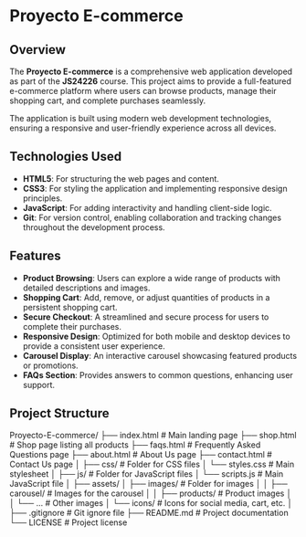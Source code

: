 # Proyecto E-commerce

## Overview

The **Proyecto E-commerce** is a comprehensive web application developed as part of the **JS24226** course. This project aims to provide a full-featured e-commerce platform where users can browse products, manage their shopping cart, and complete purchases seamlessly.

The application is built using modern web development technologies, ensuring a responsive and user-friendly experience across all devices.

## Technologies Used

- **HTML5**: For structuring the web pages and content.
- **CSS3**: For styling the application and implementing responsive design principles.
- **JavaScript**: For adding interactivity and handling client-side logic.
- **Git**: For version control, enabling collaboration and tracking changes throughout the development process.

## Features

- **Product Browsing**: Users can explore a wide range of products with detailed descriptions and images.
- **Shopping Cart**: Add, remove, or adjust quantities of products in a persistent shopping cart.
- **Secure Checkout**: A streamlined and secure process for users to complete their purchases.
- **Responsive Design**: Optimized for both mobile and desktop devices to provide a consistent user experience.
- **Carousel Display**: An interactive carousel showcasing featured products or promotions.
- **FAQs Section**: Provides answers to common questions, enhancing user support.

## Project Structure

Proyecto-E-commerce/ ├── index.html # Main landing page ├── shop.html # Shop page listing all products ├── faqs.html # Frequently Asked Questions page ├── about.html # About Us page ├── contact.html # Contact Us page │ ├── css/ # Folder for CSS files │ └── styles.css # Main stylesheet │ ├── js/ # Folder for JavaScript files │ └── scripts.js # Main JavaScript file │ ├── assets/ │ ├── images/ # Folder for images │ │ ├── carousel/ # Images for the carousel │ │ ├── products/ # Product images │ │ └── ... # Other images │ └── icons/ # Icons for social media, cart, etc. │ ├── .gitignore # Git ignore file ├── README.md # Project documentation └── LICENSE # Project license
